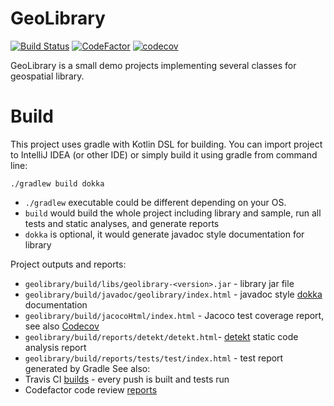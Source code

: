 # GeoLibrary
[![Build Status](https://travis-ci.com/grigoryfedorov/GeoLibrary.svg?token=7kGQffvqHtVVuygq4v3y&branch=master)](https://travis-ci.com/grigoryfedorov/GeoLibrary)
[![CodeFactor](https://www.codefactor.io/repository/github/grigoryfedorov/geolibrary/badge?s=b4c2035be1926f553c228b3f04dd0205ef3637d4)](https://www.codefactor.io/repository/github/grigoryfedorov/geolibrary)
[![codecov](https://codecov.io/gh/grigoryfedorov/GeoLibrary/branch/master/graph/badge.svg?token=U2T0SEW73D)](https://codecov.io/gh/grigoryfedorov/GeoLibrary)

GeoLibrary is a small demo projects implementing several classes for geospatial library.

# Build

This project uses gradle with Kotlin DSL for building. You can import project to IntelliJ IDEA (or other IDE) or simply build it using gradle from command line:

```./gradlew build dokka```
* ```./gradlew``` executable could be different depending on your OS. 
* ```build``` would build the whole project including library and sample, run all tests and static analyses, and generate reports
* ```dokka``` is optional, it would generate javadoc style documentation for library

Project outputs and reports:
* ```geolibrary/build/libs/geolibrary-<version>.jar``` - library jar file
* ```geolibrary/build/javadoc/geolibrary/index.html``` - javadoc style [dokka](https://github.com/Kotlin/dokka) documentation 
* ```geolibrary/build/jacocoHtml/index.html``` - Jacoco test coverage report, see also [Codecov](https://codecov.io/gh/grigoryfedorov/GeoLibrary)
* ```geolibrary/build/reports/detekt/detekt.html```- [detekt](https://github.com/detekt/detekt) static code analysis report
* ```geolibrary/build/reports/tests/test/index.html``` - test report generated by Gradle
See also:
* Travis CI [builds](https://travis-ci.com/github/grigoryfedorov/GeoLibrary) - every push is built and tests run
* Codefactor code review [reports](https://www.codefactor.io/repository/github/grigoryfedorov/geolibrary)
